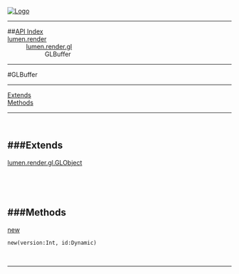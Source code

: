 
[![Logo](../../../../images/logo.png)](../../../../index.html)

---


##[API Index](../../../../api/index.html#lumen.render)   
[lumen.render](../)     
&emsp;&emsp;&emsp;[lumen.render.gl](./)   
&emsp;&emsp;&emsp;&emsp;&emsp;&emsp;GLBuffer

---

#GLBuffer


---


[Extends](#Extends)   
[Methods](#Methods)   


---

&nbsp;   

<a class="lift" name="Extends" ></a>
###Extends   
---
<a class="lift" name="lumen.render.gl.GLObject" href="{{{rel_path}}}api/lumen/render/gl/GLObject.html">lumen.render.gl.GLObject</a>

&nbsp;   

&nbsp;   

<a class="lift" name="Methods" ></a>
###Methods   
---
<a class="lift" name="new" href="#new">new</a>



`new(version:Int, id:Dynamic) `

<span class="small_desc_flat">  </span>   



&nbsp;
&nbsp;
&nbsp;

---  


&nbsp;   
&nbsp;   
